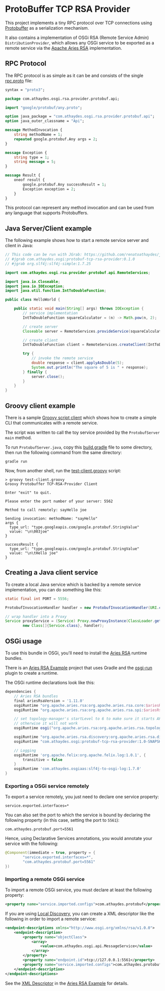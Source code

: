 # ProtoBuffer TCP RSA Provider

This project implements a tiny RPC protocol over TCP connections using
[Protobuffer](https://developers.google.com/protocol-buffers/) as a serialization mechanism.

It also contains a implementation of OSGi RSA (Remote Service Admin) 
`DistributionProvider`, which allows any OSGi service to be exported as a remote service
via the [Apache Aries RSA](http://aries.apache.org/modules/rsa.html) implementation.

## RPC Protocol

The RPC protocol is as simple as it can be and consists of the single 
[rpc.proto](protobuf-tcp-rsa-provider/src/main/proto/rpc.proto) file:

```proto
syntax = "proto3";

package com.athaydes.osgi.rsa.provider.protobuf.api;

import "google/protobuf/any.proto";

option java_package = "com.athaydes.osgi.rsa.provider.protobuf.api";
option java_outer_classname = "Api";

message MethodInvocation {
    string methodName = 1;
    repeated google.protobuf.Any args = 2;
}

message Exception {
    string type = 1;
    string message = 5;
}

message Result {
    oneof result {
        google.protobuf.Any successResult = 1;
        Exception exception = 2;
    }
}
```

This protocol can represent any method invocation and can be used from any language
that supports Protobuffers.

## Java Server/Client example

The following example shows how to start a remote service server and client in Java:

```java
// This code can be run with JGrab: https://github.com/renatoathaydes/jgrab
// #jgrab com.athaydes.osgi:protobuf-tcp-rsa-provider:0.1.0
// #jgrab org.slf4j:slf4j-simple:1.7.25

import com.athaydes.osgi.rsa.provider.protobuf.api.RemoteServices;

import java.io.Closeable;
import java.io.IOException;
import java.util.function.IntToDoubleFunction;

public class HelloWorld {

    public static void main(String[] args) throws IOException {
        // service implementation
        IntToDoubleFunction squareCalculator = (n) -> Math.pow(n, 2);

        // create server
        Closeable server = RemoteServices.provideService(squareCalculator, 8023, IntToDoubleFunction.class);

        // create client
        IntToDoubleFunction client = RemoteServices.createClient(IntToDoubleFunction.class, "localhost", 8023);

        try {
            // invoke the remote service
            double response = client.applyAsDouble(5);
            System.out.println("The square of 5 is " + response);
        } finally {
            server.close();
        }
    }
}
```

## Groovy client example

There is a sample [Groovy script client](protobuf-tcp-rsa-provider/src/scripts/groovy/test-client.groovy) which
shows how to create a simple CLI that communicates with a remote service.

The script was written to call the toy service provided by the `ProtobufServer` `main` method.

To run `ProtobufServer.java`, copy this [build.gradle](protobuf-tcp-rsa-provider/src/scripts/groovy/build.gradle) 
file to some directory, then run the following command from the same directory:

```
gradle run
```

Now, from another shell, run the [test-client.groovy](protobuf-tcp-rsa-provider/src/scripts/groovy/test-client.groovy)
script:

```
> groovy test-client.groovy
Groovy Protobuffer TCP-RSA-Provider Client

Enter "exit" to quit.

Please enter the port number of your server: 5562

Method to call remotely: sayHello joe

Sending invocation: methodName: "sayHello"
args {
  type_url: "type.googleapis.com/google.protobuf.StringValue"
  value: "\n\003joe"
}

successResult {
  type_url: "type.googleapis.com/google.protobuf.StringValue"
  value: "\n\tHello joe"
}
```

## Creating a Java client service

To create a local Java service which is backed by a remote service implementation, you can do something like this:

```java
static final int PORT = 5556;

ProtobufInvocationHandler handler = new ProtobufInvocationHandler(URI.create("tcp://127.0.0.1:" + PORT));

// wrap handler into a Proxy
Service proxyService = (Service) Proxy.newProxyInstance(ClassLoader.getSystemClassLoader(),
        new Class[]{Service.class}, handler);
```

## OSGi usage

To use this bundle in OSGi, you'll need to install the [Aries RSA](http://aries.apache.org/modules/rsa.html) runtime
bundles.

There is an [Aries RSA Example](https://github.com/renatoathaydes/aries-rsa-example) project that uses
Gradle and the [osgi-run](https://github.com/renatoathaydes/osgi-run) plugin to create a runtime.

The OSGi runtime declarations look like this:

```groovy
dependencies {
    // Aries RSA bundles
    final ariesRsaVersion = '1.11.0'
    osgiRuntime "org.apache.aries.rsa:org.apache.aries.rsa.core:$ariesRsaVersion"
    osgiRuntime "org.apache.aries.rsa:org.apache.aries.rsa.spi:$ariesRsaVersion"

    // set topology-manager's startLevel to 6 to make sure it starts AFTER the RSA Core,
    // otherwise it will not work
    osgiRuntime osgi("org.apache.aries.rsa:org.apache.aries.rsa.topology-manager:$ariesRsaVersion:6".toString())

    osgiRuntime "org.apache.aries.rsa.discovery:org.apache.aries.rsa.discovery.local:$ariesRsaVersion"
    osgiRuntime "com.athaydes.osgi:protobuf-tcp-rsa-provider:1.0-SNAPSHOT"

    // Logging
    osgiRuntime 'org.apache.felix:org.apache.felix.log:1.0.1', {
        transitive = false
    }
    osgiRuntime 'com.athaydes.osgiaas:slf4j-to-osgi-log:1.7.0'
}
```

### Exporting a OSGi service remotely

To export a service remotely, you just need to declare one service property:

```
service.exported.interfaces=*
```

You can also set the port to which the service is bound by declaring the following property
(in this case, setting the port to `5561`):

```
com.athaydes.protobuf.port=5561
```

Hence, using Declarative Services annotations, you would annotate your service with the following:

```java
@Component(immediate = true, property = {
        "service.exported.interfaces=*",
        "com.athaydes.protobuf.port=5561"
})
```

### Importing a remote OSGi service

To import a remote OSGi service, you must declare at least the following property:

```xml
<property name="service.imported.configs">com.athaydes.protobuf</property>
```

If you are using [Local Discovery](https://github.com/apache/aries-rsa/tree/master/discovery/local),
you can create a XML descriptor like the following in order to import a remote service:

```xml
<endpoint-descriptions xmlns="http://www.osgi.org/xmlns/rsa/v1.0.0">
    <endpoint-description>
        <property name="objectClass">
            <array>
                <value>com.athaydes.osgi.api.MessageService</value>
            </array>
        </property>
        <property name="endpoint.id">tcp://127.0.0.1:5561</property>
        <property name="service.imported.configs">com.athaydes.protobuf</property>
    </endpoint-description>
</endpoint-descriptions>
```

See the [XML Descriptor](https://github.com/renatoathaydes/aries-rsa-example/blob/master/osgi-client/src/main/resources/OSGI-INF/remote-service/server.xml)
in the [Aries RSA Example](https://github.com/renatoathaydes/aries-rsa-example) for details.
